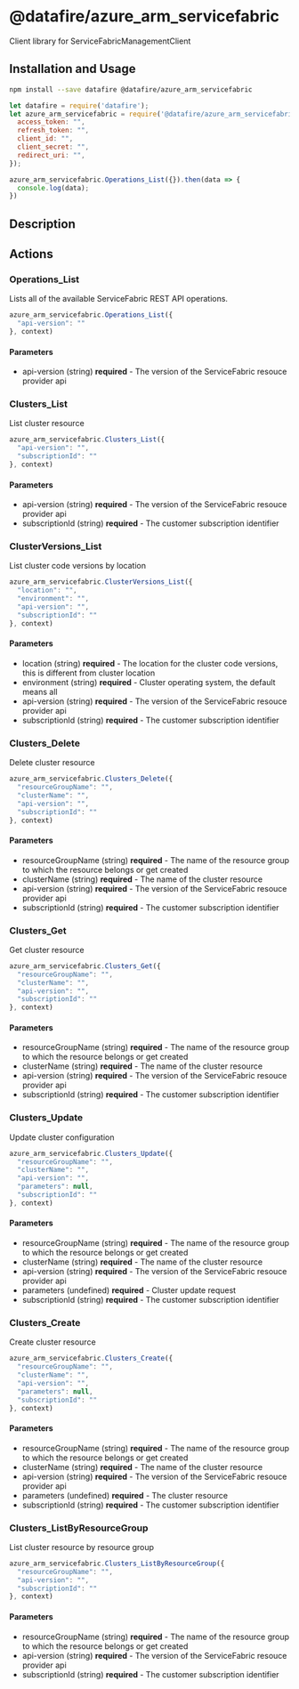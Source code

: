 # @datafire/azure_arm_servicefabric

Client library for ServiceFabricManagementClient

## Installation and Usage
```bash
npm install --save datafire @datafire/azure_arm_servicefabric
```

```js
let datafire = require('datafire');
let azure_arm_servicefabric = require('@datafire/azure_arm_servicefabric').create({
  access_token: "",
  refresh_token: "",
  client_id: "",
  client_secret: "",
  redirect_uri: "",
});

azure_arm_servicefabric.Operations_List({}).then(data => {
  console.log(data);
})
```

## Description


## Actions
### Operations_List
Lists all of the available ServiceFabric REST API operations.


```js
azure_arm_servicefabric.Operations_List({
  "api-version": ""
}, context)
```

#### Parameters
* api-version (string) **required** - The version of the ServiceFabric resouce provider api

### Clusters_List
List cluster resource


```js
azure_arm_servicefabric.Clusters_List({
  "api-version": "",
  "subscriptionId": ""
}, context)
```

#### Parameters
* api-version (string) **required** - The version of the ServiceFabric resouce provider api
* subscriptionId (string) **required** - The customer subscription identifier

### ClusterVersions_List
List cluster code versions by location


```js
azure_arm_servicefabric.ClusterVersions_List({
  "location": "",
  "environment": "",
  "api-version": "",
  "subscriptionId": ""
}, context)
```

#### Parameters
* location (string) **required** - The location for the cluster code versions, this is different from cluster location
* environment (string) **required** - Cluster operating system, the default means all
* api-version (string) **required** - The version of the ServiceFabric resouce provider api
* subscriptionId (string) **required** - The customer subscription identifier

### Clusters_Delete
Delete cluster resource


```js
azure_arm_servicefabric.Clusters_Delete({
  "resourceGroupName": "",
  "clusterName": "",
  "api-version": "",
  "subscriptionId": ""
}, context)
```

#### Parameters
* resourceGroupName (string) **required** - The name of the resource group to which the resource belongs or get created
* clusterName (string) **required** - The name of the cluster resource
* api-version (string) **required** - The version of the ServiceFabric resouce provider api
* subscriptionId (string) **required** - The customer subscription identifier

### Clusters_Get
Get cluster resource


```js
azure_arm_servicefabric.Clusters_Get({
  "resourceGroupName": "",
  "clusterName": "",
  "api-version": "",
  "subscriptionId": ""
}, context)
```

#### Parameters
* resourceGroupName (string) **required** - The name of the resource group to which the resource belongs or get created
* clusterName (string) **required** - The name of the cluster resource
* api-version (string) **required** - The version of the ServiceFabric resouce provider api
* subscriptionId (string) **required** - The customer subscription identifier

### Clusters_Update
Update cluster configuration


```js
azure_arm_servicefabric.Clusters_Update({
  "resourceGroupName": "",
  "clusterName": "",
  "api-version": "",
  "parameters": null,
  "subscriptionId": ""
}, context)
```

#### Parameters
* resourceGroupName (string) **required** - The name of the resource group to which the resource belongs or get created
* clusterName (string) **required** - The name of the cluster resource
* api-version (string) **required** - The version of the ServiceFabric resouce provider api
* parameters (undefined) **required** - Cluster update request
* subscriptionId (string) **required** - The customer subscription identifier

### Clusters_Create
Create cluster resource


```js
azure_arm_servicefabric.Clusters_Create({
  "resourceGroupName": "",
  "clusterName": "",
  "api-version": "",
  "parameters": null,
  "subscriptionId": ""
}, context)
```

#### Parameters
* resourceGroupName (string) **required** - The name of the resource group to which the resource belongs or get created
* clusterName (string) **required** - The name of the cluster resource
* api-version (string) **required** - The version of the ServiceFabric resouce provider api
* parameters (undefined) **required** - The cluster resource
* subscriptionId (string) **required** - The customer subscription identifier

### Clusters_ListByResourceGroup
List cluster resource by resource group


```js
azure_arm_servicefabric.Clusters_ListByResourceGroup({
  "resourceGroupName": "",
  "api-version": "",
  "subscriptionId": ""
}, context)
```

#### Parameters
* resourceGroupName (string) **required** - The name of the resource group to which the resource belongs or get created
* api-version (string) **required** - The version of the ServiceFabric resouce provider api
* subscriptionId (string) **required** - The customer subscription identifier

